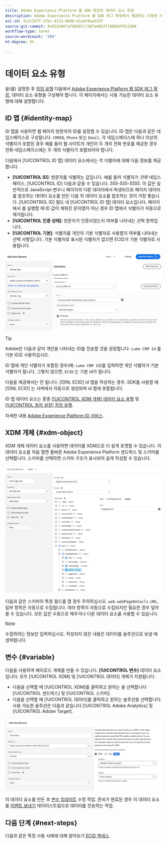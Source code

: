 ```yaml
---
title: Adobe Experience Platform 웹 SDK 확장의 데이터 요소 유형
description: Adobe Experience Platform 웹 SDK 태그 확장에서 제공하는 다양한 데이터 요소 유형에 대해 알아봅니다.
exl-id: 3c2c257f-1fbc-4722-8040-61ad19aa533f
source-git-commit: 8c652e96fa79b587c7387a4053719605df012908
workflow-type: tm+mt
source-wordcount: '599'
ht-degree: 5%

---
```



# 데이터 요소 유형

을(를) 설정한 후 [작업 유형](action-types.md) 다음에서 [Adobe Experience Platform 웹 SDK 태그 확장](web-sdk-extension-configuration.md), 데이터 요소 유형을 구성해야 합니다. 이 페이지에서는 사용 가능한 데이터 요소 유형에 대해 설명합니다.

## ID 맵 {#identity-map}

ID 맵을 사용하면 웹 페이지 방문자의 ID를 설정할 수 있습니다. ID 맵은 다음과 같은 네임스페이스로 구성됩니다. `CRMID`, `Phone` 또는 `Email`, 각 네임스페이스에 하나 이상의 식별자가 포함된 경우 예를 들어 웹 사이트의 개인이 두 개의 전화 번호를 제공한 경우 전화 네임스페이스에는 두 개의 식별자가 포함되어야 합니다.

다음에서 [!UICONTROL ID 맵] 데이터 요소에서는 각 식별자에 대해 다음 정보를 제공합니다.

* **[!UICONTROL ID]**: 방문자를 식별하는 값입니다. 예를 들어 식별자가 _전화_ 네임스페이스, [!UICONTROL ID] 다음과 같을 수 있습니다. _555-555-5555_. 이 값은 일반적으로 JavaScript 변수나 페이지의 다른 데이터에서 파생되므로 페이지 데이터를 참조하는 데이터 요소를 만든 다음 의 데이터 요소를 참조하는 것이 가장 좋습니다. [!UICONTROL ID] 필드 내 [!UICONTROL ID 맵] 데이터 요소입니다. 페이지에서 를 실행할 때 ID 값이 채워진 문자열이 아닌 경우 ID 맵에서 식별자가 자동으로 제거됩니다.
* **[!UICONTROL 인증 상태]**: 방문자가 인증되었는지 여부를 나타내는 선택 항목입니다.
* **[!UICONTROL 기본]**: 식별자를 개인의 기본 식별자로 사용할지 여부를 나타내는 선택 사항입니다. 기본 식별자로 표시된 식별자가 없으면 ECID가 기본 식별자로 사용됩니다.

![데이터 요소 편집 화면을 표시하는 UI 이미지입니다.](assets/identity-map-data-element.png)

>[!TIP]
>
>Adobe은 다음과 같이 개인을 나타내는 ID를 전송할 것을 권장합니다. `Luma CRM Id` 를 기본 ID로 사용하십시오.
>
>ID 맵에 개인 식별자가 포함된 경우(예: `Luma CRM Id`)를 입력하면 개인 식별자가 기본 식별자가 됩니다. 그렇지 않으면, `ECID` 는 기본 id가 됩니다.

다음을 제공해서는 안 됩니다. [!DNL ECID] id 맵을 작성하는 경우. SDK를 사용할 때 [!DNL ECID] 는 서버에서 자동으로 생성되며 id 맵에 포함됩니다.

ID 맵 데이터 요소는 종종 [[!UICONTROL XDM 개체] 데이터 요소 유형](#xdm-object) 및 [[!UICONTROL 동의 설정] 작업 유형](action-types.md#set-consent).

자세한 내용 [Adobe Experience Platform ID 서비스](../../../../identity-service/home.md).

## XDM 개체 {#xdm-object}

XDM 개체 데이터 요소를 사용하면 데이터를 XDM으로 더 쉽게 포맷할 수 있습니다. 이 데이터 요소를 처음 열면 올바른 Adobe Experience Platform 샌드박스 및 스키마를 선택합니다. 스키마를 선택하면 스키마 구조가 표시되어 쉽게 작성할 수 있습니다.

![XDM 개체 구조를 보여 주는 UI 이미지입니다.](assets/XDM-object.png)

다음과 같은 스키마의 특정 필드를 열 경우 주의하십시오. `web.webPageDetails.URL`, 일부 항목은 자동으로 수집됩니다. 여러 항목이 자동으로 수집되지만 필요한 경우 덮어쓸 수 있습니다. 모든 값은 수동으로 채우거나 다른 데이터 요소를 사용할 수 있습니다.

>[!NOTE]
>
>수집하려는 정보만 입력하십시오. 작성되지 않은 내용은 데이터를 솔루션으로 보낼 때 생략됩니다.

## 변수 {#variable}

다음을 사용하여 페이로드 개체를 만들 수 있습니다. **[!UICONTROL 변수]** 데이터 요소입니다. 모두 [!UICONTROL XDM] 및 [!UICONTROL 데이터] 개체가 지원됩니다.

* 다음을 선택할 때 [!UICONTROL XDM]를 클릭하고 원하는 을 선택합니다 [!UICONTROL 샌드박스] 및 [!UICONTROL 스키마].
* 다음을 선택할 때 [!UICONTROL 데이터]를 클릭하고 원하는 솔루션을 선택합니다. 사용 가능한 솔루션은 다음과 같습니다 [!UICONTROL Adobe Analytics] 및 [!UICONTROL Adobe Target].

![데이터 요소 옵션을 보여 주는 태그 UI의 이미지.](assets/variable-data-element.png)

이 데이터 요소를 만든 후 [변수 업데이트](./action-types.md#update-variable) 수정 작업. 준비가 완료된 경우 이 데이터 요소를 [이벤트 보내기](./action-types.md#send-event) 데이터스트림으로 데이터를 전송하는 작업.

## 다음 단계 {#next-steps}

다음과 같은 특정 사용 사례에 대해 알아보기 [ECID 액세스](accessing-the-ecid.md).
